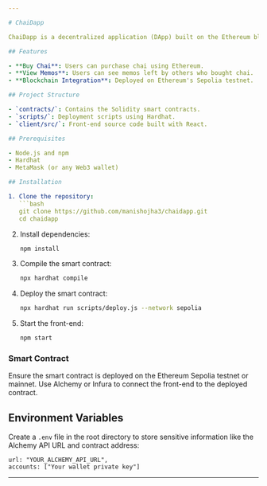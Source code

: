 ```yaml
---

# ChaiDapp

ChaiDapp is a decentralized application (DApp) built on the Ethereum blockchain. It allows users to interact with smart contracts to buy chai and view memos from other users. The project is developed using React for the front-end and Solidity for the smart contracts.

## Features

- **Buy Chai**: Users can purchase chai using Ethereum.
- **View Memos**: Users can see memos left by others who bought chai.
- **Blockchain Integration**: Deployed on Ethereum's Sepolia testnet.

## Project Structure

- `contracts/`: Contains the Solidity smart contracts.
- `scripts/`: Deployment scripts using Hardhat.
- `client/src/`: Front-end source code built with React.

## Prerequisites

- Node.js and npm
- Hardhat
- MetaMask (or any Web3 wallet)

## Installation

1. Clone the repository:
   ```bash
   git clone https://github.com/manishojha3/chaidapp.git
   cd chaidapp
   ```

2. Install dependencies:
   ```bash
   npm install
   ```

3. Compile the smart contract:
   ```bash
   npx hardhat compile
   ```

4. Deploy the smart contract:
   ```bash
   npx hardhat run scripts/deploy.js --network sepolia
   ```

5. Start the front-end:
   ```bash
   npm start
   ```

### Smart Contract

Ensure the smart contract is deployed on the Ethereum Sepolia testnet or mainnet. Use Alchemy or Infura to connect the front-end to the deployed contract.

## Environment Variables

Create a `.env` file in the root directory to store sensitive information like the Alchemy API URL and contract address:

```
url: "YOUR_ALCHEMY_API_URL",
accounts: ["Your wallet private key"]
```
---
```

